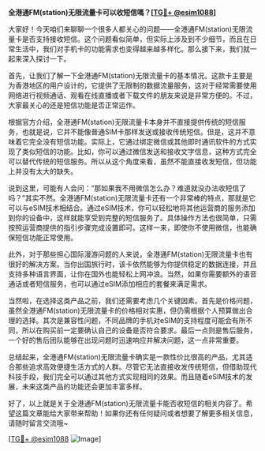 **全港通FM(station)无限流量卡可以收短信嗎？[[TG💪+ @esim1088](https://t.me/s/esim1088)]**

大家好！今天咱们来聊聊一个很多人都关心的问题——全港通FM(station)无限流量卡是否支持接收短信。这个问题看似简单，但实际上涉及到不少细节，而且在日常生活中，我们对手机卡的功能需求也变得越来越多样化。那么接下来，我们就一起来深入探讨一下。

首先，让我们了解一下全港通FM(station)无限流量卡的基本情况。这款卡主要是为香港地区的用户设计的，它提供了无限制的数据流量服务，这对于经常需要使用网络进行视频通话、观看在线直播或者下载文件的朋友来说是非常方便的。不过，大家最关心的还是短信功能是否正常运作。

根据官方介绍，全港通FM(station)无限流量卡本身并不直接提供传统的短信服务，也就是说，它并不能像普通SIM卡那样发送或接收传统短信。但是，这并不意味着它完全没有短信功能。实际上，它通过绑定微信或其他即时通讯软件的方式实现了类似短信的功能。比如，你可以通过微信发送和接收文字信息，这种方式完全可以替代传统的短信服务。所以从这个角度来看，虽然不能直接收发短信，但功能上并没有太大的缺失。

说到这里，可能有人会问：“那如果我不用微信怎么办？难道就没办法收短信了吗？”其实不然。全港通FM(station)无限流量卡还有一个非常棒的特点，那就是它可以与eSIM技术相结合。通过eSIM技术，你可以轻松地将其他运营商的服务添加到你的设备中，这样就能享受到完整的短信服务了。具体操作方法也很简单，只需按照运营商提供的指引步骤完成设置即可。这样一来，即使你不使用微信，也能确保短信功能正常使用。

此外，对于那些担心国际漫游问题的人来说，全港通FM(station)无限流量卡也有很好的解决方案。当你出国旅行时，该卡依然能够为你提供稳定的数据连接，并且支持多种语言界面，让你在国外也能轻松上网冲浪。当然，如果你需要额外的语音通话或者短信服务，也可以通过eSIM添加相应的套餐来满足需求。

当然啦，在选择这类产品之前，我们还需要考虑几个关键因素。首先是价格问题，虽然全港通FM(station)无限流量卡的价格相对实惠，但仍需根据个人预算做出合理的选择。其次是兼容性问题，不同品牌的手机对eSIM的支持程度可能会有所不同，所以在购买前一定要确认自己的设备是否符合要求。最后一点则是售后服务，一个好的售后团队能够在出现问题时迅速响应并解决问题，这一点非常重要。

总结起来，全港通FM(station)无限流量卡确实是一款性价比很高的产品，尤其适合那些追求高效便捷生活方式的人群。尽管它无法直接收发传统短信，但借助现代科技手段，我们完全可以通过其他方式实现相同的效果。而且随着eSIM技术的发展，未来这类产品的功能还会更加丰富多样。

好了，以上就是关于全港通FM(station)无限流量卡能否收短信的相关内容了。希望这篇文章能给大家带来帮助！如果你还有任何疑问或者想要了解更多相关信息，请随时留言交流哦~

[[TG💪+ @esim1088](https://t.me/s/esim1088) ![Image](https://i.postimg.cc/4NQfJmqS/Snipaste-2025-05-13-00-14-12.png)]
